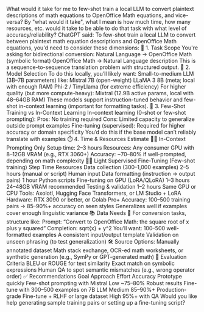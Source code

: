 What would it take for me to few-shot train a local LLM to convert plaintext descriptions of math equations to OpenOffice Math equations, and vice-versa?
By "what would it take", what I mean is how much time, how many resources, etc. would it take to be able to do that task with what level of accuracy/reliability?
ChatGPT said:
To few-shot train a local LLM to convert between plaintext math equation descriptions and OpenOffice Math equations, you'd need to consider these dimensions:
🔧 1. Task Scope
You're asking for bidirectional conversion:
Natural Language → OpenOffice Math (symbolic format)
OpenOffice Math → Natural Language description
This is a sequence-to-sequence translation problem with structured output.
🧠 2. Model Selection
To do this locally, you’ll likely want:
Small-to-medium LLM (3B–7B parameters) like:
Mistral 7B (open-weight)
LLaMA 3 8B (meta; local with enough RAM)
Phi-2 / TinyLlama (for extreme efficiency)
For higher quality (but more compute-heavy):
Mixtral (12.9B active params, local with 48–64GB RAM)
These models support instruction-tuned behavior and few-shot in-context learning (important for formatting tasks).
🧪 3. Few-Shot Training vs In-Context Learning
In-context learning (0-shot or few-shot prompting):
Pros: No training required
Cons: Limited capacity to generalize outside prompt examples
Fine-tuning (supervised):
Required for higher accuracy or domain specificity
You’d do this if the base model can’t reliably translate with examples
⏱️ 4. Time & Resources Estimate
👨‍💻 In-Context Prompting Only
Setup time: 2–3 hours
Resources: Any consumer GPU with 8–12GB VRAM (e.g., RTX 3060+)
Accuracy: ~70–80% if well-prompted, depending on math complexity
🧑‍🔬 Light Supervised Fine-Tuning (Few-shot training)
Step	Time	Resources
Data collection (300–1,000 examples)	2–5 hours (manual or script)	Human input
Data formatting (instruction → output pairs)	1 hour	Python scripts
Fine-tuning on GPU (LoRA/QLoRA)	1–3 hours	24–48GB VRAM recommended
Testing & validation	1–2 hours	Same GPU or CPU
Tools: Axolotl, Hugging Face Transformers, or LM Studio + LoRA
Hardware: RTX 3090 or better, or Colab Pro+
Accuracy:
100–500 training pairs → 85–90%+ accuracy on seen styles
Generalizes well if examples cover enough linguistic variance
📚 Data Needs
🔁 For conversion tasks, structure like:
Prompt: “Convert to OpenOffice Math: the square root of x plus y squared”
Completion: sqrt{x} + y^2
You’ll want:
100–500 well-formatted examples
A consistent input/output template
Validation on unseen phrasing (to test generalization)
🛠 Source Options:
Manually annotated dataset
Math stack exchange, OCR-ed math worksheets, or synthetic generation (e.g., SymPy or GPT-generated math)
🧪 Evaluation Criteria
BLEU or ROUGE for text similarity
Exact match on symbolic expressions
Human QA to spot semantic mismatches (e.g., wrong operator order)
✅ Recommendations
Goal	Approach	Effort	Accuracy
Prototype quickly	Few-shot prompting with Mistral	Low	~75–80%
Robust results	Fine-tune with 300–500 examples on 7B LLM	Medium	85–90%+
Production-grade	Fine-tune + RLHF or large dataset	High	95%+ with QA
Would you like help generating sample training pairs or setting up a fine-tuning script?
